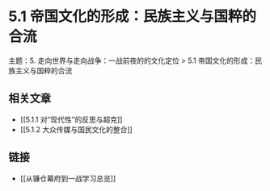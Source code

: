 # 5.1 帝国文化的形成：民族主义与国粹的合流

主题：5. 走向世界与走向战争：一战前夜的的文化定位 > 5.1 帝国文化的形成：民族主义与国粹的合流

## 相关文章

- [[5.1.1 对“现代性”的反思与超克]]
- [[5.1.2 大众传媒与国民文化的整合]]

## 链接

- [[从镰仓幕府到一战学习总览]]
